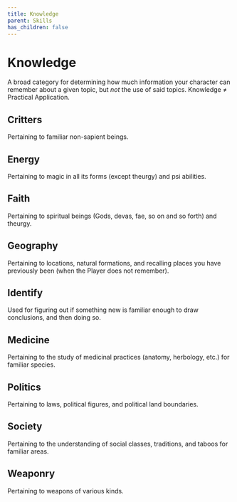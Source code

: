 ```yaml
---
title: Knowledge
parent: Skills
has_children: false
---
```


# Knowledge

A broad category for determining how much information your character can remember about a given topic, but *not* the use of said topics. Knowledge ≠ Practical Application.

## Critters

Pertaining to familiar non-sapient beings.

## Energy

Pertaining to magic in all its forms (except theurgy) and psi abilities.

## Faith

Pertaining to spiritual beings (Gods, devas, fae, so on and so forth) and theurgy.

## Geography

Pertaining to locations, natural formations, and recalling places you have previously been (when the Player does not remember).

## Identify

Used for figuring out if something new is familiar enough to draw conclusions, and then doing so.

## Medicine

Pertaining to the study of medicinal practices (anatomy, herbology, etc.) for familiar species.

## Politics

Pertaining to laws, political figures, and political land boundaries.

## Society

Pertaining to the understanding of social classes, traditions, and taboos for familiar areas.

## Weaponry

Pertaining to weapons of various kinds.
